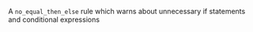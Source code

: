 A `no_equal_then_else` rule which warns about
 unnecessary if statements and conditional expressions

